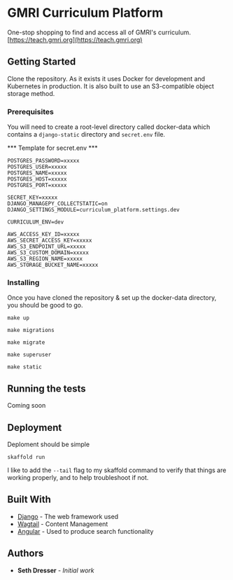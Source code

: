 # GMRI Curriculum Platform

One-stop shopping to find and access all of GMRI's curriculum. 
[https://teach.gmri.org](https://teach.gmri.org)

## Getting Started

Clone the repository. As it exists it uses Docker for development and Kubernetes in production. It is also built to use an S3-compatible object storage method.

### Prerequisites

You will need to create a root-level directory called docker-data which contains a `django-static` directory and `secret.env` file.

*** Template for secret.env ***

```
POSTGRES_PASSWORD=xxxxx
POSTGRES_USER=xxxxx
POSTGRES_NAME=xxxxx
POSTGRES_HOST=xxxxx
POSTGRES_PORT=xxxxx

SECRET_KEY=xxxxx
DJANGO_MANAGEPY_COLLECTSTATIC=on
DJANGO_SETTINGS_MODULE=curriculum_platform.settings.dev

CURRICULUM_ENV=dev

AWS_ACCESS_KEY_ID=xxxxx
AWS_SECRET_ACCESS_KEY=xxxxx
AWS_S3_ENDPOINT_URL=xxxxx
AWS_S3_CUSTOM_DOMAIN=xxxxx
AWS_S3_REGION_NAME=xxxxx
AWS_STORAGE_BUCKET_NAME=xxxxx
```

### Installing

Once you have cloned the repository & set up the docker-data directory, you should be good to go. 

```
make up

make migrations

make migrate

make superuser

make static 
```

## Running the tests

Coming soon

## Deployment

Deploment should be simple 

```
skaffold run 
```

I like to add the `--tail` flag to my skaffold command to verify that things are working properly, and to help troubleshoot if not. 

## Built With

* [Django](https://docs.djangoproject.com/en/3.0/) - The web framework used
* [Wagtail](https://docs.wagtail.io/en/stable/) - Content Management
* [Angular](https://angular.io/docs) - Used to produce search functionality

## Authors

* **Seth Dresser** - *Initial work* 

